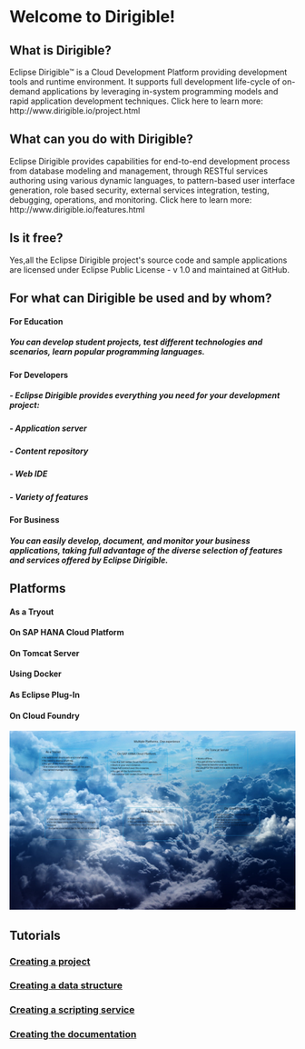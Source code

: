 <h1>Welcome to Dirigible!</h1>
<h2>What is Dirigible?</h2>
Eclipse Dirigible™ is a Cloud Development Platform providing development tools and runtime environment. It supports full development life-cycle of on-demand applications by leveraging in-system programming models and rapid application development techniques. Click here to learn more: http://www.dirigible.io/project.html
<h2>What can you do with Dirigible?</h2>
Eclipse Dirigible provides capabilities for end-to-end development process from database modeling and management, through RESTful services authoring using various dynamic languages, to pattern-based user interface generation, role based security, external services integration, testing, debugging, operations, and monitoring. Click here to learn more: http://www.dirigible.io/features.html
<h2>Is it free?</h2>
Yes,all the Eclipse Dirigible project's source code and sample applications are licensed under Eclipse Public License - v 1.0 and maintained at GitHub.
<h2>For what can Dirigible be used and by whom?</h2>
<h4>For Education </h4>
  <h5>You can develop student projects, test different technologies and scenarios, learn popular programming languages.</h5>
<h4>For Developers</h4>
 <h5>- Eclipse Dirigible provides everything you need for your development project:</h5>
 <h5>- Application server</h5>
 <h5>- Content repository</h5>
 <h5>- Web IDE</h5>
 <h5>- Variety of features</h5>
 <h4>For Business</h4>
 <h5>You can easily develop, document, and monitor your business applications, taking full advantage of the diverse selection of features and services offered by Eclipse Dirigible.</h5>
<h2>Platforms</h2>
<h4>As a Tryout</h4>
<h4>On SAP HANA Cloud Platform</h4>
<h4>On Tomcat Server</h4>
<h4>Using Docker</h4>
<h4>As Eclipse Plug-In</h4>
<h4>On Cloud Foundry</h4>
<img src="Blue_Clouds.jpg" alt="Blue Clouds">
<h2>Tutorials</h2>
<h3><a href="https://github.com/dirigiblelabs/curriculum/blob/master/BorislavTodorov/Documentation/Creating%20a%20project.md">Creating a project</a></h3> 
<h3><a href="https://github.com/dirigiblelabs/curriculum/blob/master/BorislavTodorov/Documentation/Creating%20a%20data%20structure.md">Creating a data structure</a></h3>
<h3><a href="https://github.com/dirigiblelabs/curriculum/blob/master/BorislavTodorov/Documentation/Creating%20a%20scripting%20service.md">Creating a scripting service</a></h3>
<h3><a href="https://github.com/dirigiblelabs/curriculum/blob/master/BorislavTodorov/Documentation/Creating%20the%20documentation.md">Creating the documentation</a></h3>

